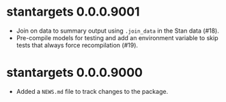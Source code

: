 # stantargets 0.0.0.9001

* Join on data to summary output using `.join_data` in the Stan data (#18).
* Pre-compile models for testing and add an environment variable to skip tests that always force recompilation (#19).

# stantargets 0.0.0.9000

* Added a `NEWS.md` file to track changes to the package.
